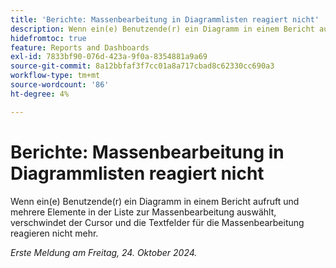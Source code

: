 ```yaml
---
title: 'Berichte: Massenbearbeitung in Diagrammlisten reagiert nicht'
description: Wenn ein(e) Benutzende(r) ein Diagramm in einem Bericht aufruft und mehrere Elemente in der Liste zur Massenbearbeitung auswählt, verschwindet der Cursor und die Textfelder für die Massenbearbeitung reagieren nicht mehr.
hidefromtoc: true
feature: Reports and Dashboards
exl-id: 7833bf90-076d-423a-9f0a-8354881a9a69
source-git-commit: 8a12bbfaf3f7cc01a8a717cbad8c62330cc690a3
workflow-type: tm+mt
source-wordcount: '86'
ht-degree: 4%

---
```


# Berichte: Massenbearbeitung in Diagrammlisten reagiert nicht

<!--
>[!NOTE]
>
>This issue was fixed on November 21, 2024.
-->

Wenn ein(e) Benutzende(r) ein Diagramm in einem Bericht aufruft und mehrere Elemente in der Liste zur Massenbearbeitung auswählt, verschwindet der Cursor und die Textfelder für die Massenbearbeitung reagieren nicht mehr.

_Erste Meldung am Freitag, 24. Oktober 2024._
